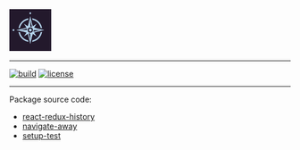 <a href="https://nomadware.io">
    <img src="assets/nw_logo.webp" title="Nomadware.io" alt="Nomadware logo" width="75px" height="75px" />
</a>
<hr>

[![build][1]][12]
[![license][5]][6]

<hr>

Package source code:

- [react-redux-history](https://github.com/fum4/npm/tree/master/packages/react-redux-history)
- [navigate-away](https://github.com/fum4/npm/tree/master/packages/navigate-away)
- [setup-test](https://github.com/fum4/npm/tree/master/packages/setup-test)

<br>
<br>

[1]: https://img.shields.io/github/actions/workflow/status/fum4/npm/test.yml?branch=master&logo=github&color=029e2b&label=ci
[5]: https://img.shields.io/npm/l/react-redux-history?logo=coursera&color=f2ed88
[6]: https://github.com/fum4/npm/blob/master/LICENSE.md
[12]: https://github.com/fum4/npm/actions
